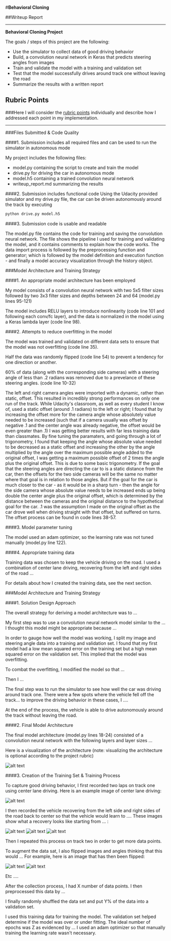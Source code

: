 #**Behavioral Cloning** 

##Writeup Report

---

**Behavioral Cloning Project**

The goals / steps of this project are the following:
* Use the simulator to collect data of good driving behavior
* Build, a convolution neural network in Keras that predicts steering angles from images
* Train and validate the model with a training and validation set
* Test that the model successfully drives around track one without leaving the road
* Summarize the results with a written report


[//]: # (Image References)

[image1]: ./examples/placeholder.png "Model Visualization"
[image2]: ./examples/placeholder.png "Grayscaling"
[image3]: ./examples/placeholder_small.png "Recovery Image"
[image4]: ./examples/placeholder_small.png "Recovery Image"
[image5]: ./examples/placeholder_small.png "Recovery Image"
[image6]: ./examples/placeholder_small.png "Normal Image"
[image7]: ./examples/placeholder_small.png "Flipped Image"

## Rubric Points
###Here I will consider the [rubric points](https://review.udacity.com/#!/rubrics/432/view) individually and describe how I addressed each point in my implementation.  

---
###Files Submitted & Code Quality

####1. Submission includes all required files and can be used to run the simulator in autonomous mode

My project includes the following files:
* model.py containing the script to create and train the model
* drive.py for driving the car in autonomous mode
* model.h5 containing a trained convolution neural network 
* writeup_report.md summarizing the results

####2. Submission includes functional code
Using the Udacity provided simulator and my drive.py file, the car can be driven autonomously around the track by executing 
```sh
python drive.py model.h5
```

####3. Submission code is usable and readable

The model.py file contains the code for training and saving the convolution neural network. The file shows the pipeline I used for training and validating the model, and it contains comments to explain how the code works. The data import process is followed by the preprocessing function and generator; which is followed by the model definition and execution function - and finally a model accuracy visualization through the history object.

###Model Architecture and Training Strategy

####1. An appropriate model architecture has been employed

My model consists of a convolution neural network with two 5x5 filter sizes followed by two 3x3 filter sizes and depths between 24 and 64 (model.py lines 95-121) 

The model includes RELU layers to introduce nonlinearity (code line 101 and following each conv/fc layer), and the data is normalized in the model using a Keras lambda layer (code line 98). 

####2. Attempts to reduce overfitting in the model

The model was trained and validated on different data sets to ensure that the model was not overfitting (code line 35).

Half the data was randomly flipped (code line 54) to prevent a tendency for one direction or another.

60% of data (along with the corresponding side cameras) with a steering angle of less than .2 radians was removed due to a prevelance of these steering angles. (code line 10-32)

The left and right camera angles were imported with a dynamic, rather than static, offset. This resulted in incredibly strong performances on only one run of the track. While Udacity's classroom, as well as every student I know of, used a static offset (around .1 radians) to the left or right; I found that by increasing the offset more for the camera angle whose absolutely value needed to be increased (such that if a camera usually was offset by negative .1 and the center angle was already negative, the offset would be even greater than .1) I was getting better results with far less training data than classmates. By fine tuning the paramaters, and going through a lot of trigonometry, I found that keeping the angle whose absolute value needed to be decreased as a static offset and increasing the other by the angle multiplied by the angle over the maximum possible angle added to the original offset, I was getting a maximum possible offset of 2 times the angle plus the original offset. This is due to some basic trigonometry. If the goal that the steering angles are directing the car to is a static distance from the car, then the offsets for the two side cameras will be the same no matter where that goal is in relation to those angles. But if the goal for the car is much closer to the car - as it would be in a sharp turn - then the angle for the side camera whose absolute value needs to be increased ends up being double the center angle plus the original offset, which is determined by the distance between the cameras and the original distance to the hypothetical goal for the car. .1 was the assumption I made on the original offset as the car drove well when driving straight with that offset, but suffered on turns. The offset process can be found in code lines 38-57.

####3. Model parameter tuning

The model used an adam optimizer, so the learning rate was not tuned manually (model.py line 122).

####4. Appropriate training data

Training data was chosen to keep the vehicle driving on the road. I used a combination of center lane driving, recovering from the left and right sides of the road ... 

For details about how I created the training data, see the next section. 

###Model Architecture and Training Strategy

####1. Solution Design Approach

The overall strategy for deriving a model architecture was to ...

My first step was to use a convolution neural network model similar to the ... I thought this model might be appropriate because ...

In order to gauge how well the model was working, I split my image and steering angle data into a training and validation set. I found that my first model had a low mean squared error on the training set but a high mean squared error on the validation set. This implied that the model was overfitting. 

To combat the overfitting, I modified the model so that ...

Then I ... 

The final step was to run the simulator to see how well the car was driving around track one. There were a few spots where the vehicle fell off the track... to improve the driving behavior in these cases, I ....

At the end of the process, the vehicle is able to drive autonomously around the track without leaving the road.

####2. Final Model Architecture

The final model architecture (model.py lines 18-24) consisted of a convolution neural network with the following layers and layer sizes ...

Here is a visualization of the architecture (note: visualizing the architecture is optional according to the project rubric)

![alt text][image1]

####3. Creation of the Training Set & Training Process

To capture good driving behavior, I first recorded two laps on track one using center lane driving. Here is an example image of center lane driving:

![alt text][image2]

I then recorded the vehicle recovering from the left side and right sides of the road back to center so that the vehicle would learn to .... These images show what a recovery looks like starting from ... :

![alt text][image3]
![alt text][image4]
![alt text][image5]

Then I repeated this process on track two in order to get more data points.

To augment the data sat, I also flipped images and angles thinking that this would ... For example, here is an image that has then been flipped:

![alt text][image6]
![alt text][image7]

Etc ....

After the collection process, I had X number of data points. I then preprocessed this data by ...


I finally randomly shuffled the data set and put Y% of the data into a validation set. 

I used this training data for training the model. The validation set helped determine if the model was over or under fitting. The ideal number of epochs was Z as evidenced by ... I used an adam optimizer so that manually training the learning rate wasn't necessary.
